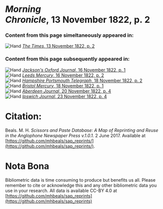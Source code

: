 # *Morning Chronicle*, 13 November 1822, p. 2  
  
### Content from this page simeltaneously appeared in:  
![Hand](http://scissorsandpaste.net/wp-content/uploads/2017/06/smallhandpointer.png) [*The Times*, 13 November 1822, p. 2](https://mhbeals.github.io/sap_html/The-Times/The-Times-13-November-1822-p-2)  
  
### Content from this page subsequently appeared in:  
![Hand](http://scissorsandpaste.net/wp-content/uploads/2017/06/smallhandpointer.png) [*Jackson's Oxford Journal*, 16 November 1822, p. 1](https://mhbeals.github.io/sap_html/Jackson's-Oxford-Journal/Jackson's-Oxford-Journal-16-November-1822-p-1)  
![Hand](http://scissorsandpaste.net/wp-content/uploads/2017/06/smallhandpointer.png) [*Leeds Mercury*, 16 November 1822, p. 2](https://mhbeals.github.io/sap_html/Leeds-Mercury/Leeds-Mercury-16-November-1822-p-2)  
![Hand](http://scissorsandpaste.net/wp-content/uploads/2017/06/smallhandpointer.png) [*Hampshire Portsmouth Telegraph*, 18 November 1822, p. 2](https://mhbeals.github.io/sap_html/Hampshire-Portsmouth-Telegraph/Hampshire-Portsmouth-Telegraph-18-November-1822-p-2)  
![Hand](http://scissorsandpaste.net/wp-content/uploads/2017/06/smallhandpointer.png) [*Bristol Mercury*, 18 November 1822, p. 1](https://mhbeals.github.io/sap_html/Bristol-Mercury/Bristol-Mercury-18-November-1822-p-1)  
![Hand](http://scissorsandpaste.net/wp-content/uploads/2017/06/smallhandpointer.png) [*Aberdeen Journal*, 20 November 1822, p. 4](https://mhbeals.github.io/sap_html/Aberdeen-Journal/Aberdeen-Journal-20-November-1822-p-4)  
![Hand](http://scissorsandpaste.net/wp-content/uploads/2017/06/smallhandpointer.png) [*Ipswich Journal*, 23 November 1822, p. 4](https://mhbeals.github.io/sap_html/Ipswich-Journal/Ipswich-Journal-23-November-1822-p-4)  


# Citation: 

Beals. M. H. *Scissors and Paste Database: A Map of Reprinting and Reuse in the Anglophone Newspaper Press v.1.0.1.* 2 June 2017. Available at [https://github.com/mhbeals/sap_reprints/](https://github.com/mhbeals/sap_reprints/). 

# Nota Bona

Bibliometric data is time consuming to produce but benefits us all. Please remember to cite or acknowledge this and any other bibliometric data you use in your research. All data is available CC-BY 4.0 at [https://github.com/mhbeals/sap_reprints](https://github.com/mhbeals/sap_reprints)
